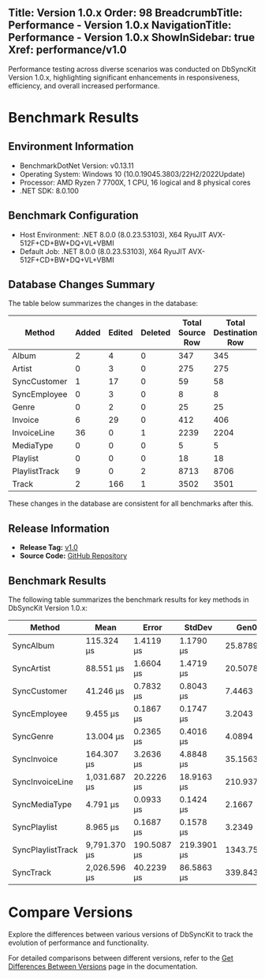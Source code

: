 ﻿Title: Version 1.0.x
Order: 98
BreadcrumbTitle: Performance - Version 1.0.x
NavigationTitle: Performance - Version 1.0.x
ShowInSidebar: true
Xref: performance/v1.0
---

Performance testing across diverse scenarios was conducted on DbSyncKit Version 1.0.x, highlighting significant enhancements in responsiveness, efficiency, and overall increased performance.

# Benchmark Results

## Environment Information

- BenchmarkDotNet Version: v0.13.11
- Operating System: Windows 10 (10.0.19045.3803/22H2/2022Update)
- Processor: AMD Ryzen 7 7700X, 1 CPU, 16 logical and 8 physical cores
- .NET SDK: 8.0.100

## Benchmark Configuration

- Host Environment: .NET 8.0.0 (8.0.23.53103), X64 RyuJIT AVX-512F+CD+BW+DQ+VL+VBMI
- Default Job: .NET 8.0.0 (8.0.23.53103), X64 RyuJIT AVX-512F+CD+BW+DQ+VL+VBMI

## Database Changes Summary

The table below summarizes the changes in the database:

<div class="table-responsive">
    <table class="table table-bordered table-striped">
       <thead class="thead-dark">
            <tr>
                <th>Method</th>
                <th>Added</th>
                <th>Edited</th>
                <th>Deleted</th>
                <th>Total Source Row</th>
                <th>Total Destination Row</th>
            </tr>
        </thead>
        <tbody>
            <tr>
                <td>Album</td>
                <td>2</td>
                <td>4</td>
                <td>0</td>
                <td>347</td>
                <td>345</td>
            </tr>
            <tr>
                <td>Artist</td>
                <td>0</td>
                <td>3</td>
                <td>0</td>
                <td>275</td>
                <td>275</td>
            </tr>
            <tr>
                <td>SyncCustomer</td>
                <td>1</td>
                <td>17</td>
                <td>0</td>
                <td>59</td>
                <td>58</td>
            </tr>
            <tr>
                <td>SyncEmployee</td>
                <td>0</td>
                <td>3</td>
                <td>0</td>
                <td>8</td>
                <td>8</td>
            </tr>
            <tr>
                <td>Genre</td>
                <td>0</td>
                <td>2</td>
                <td>0</td>
                <td>25</td>
                <td>25</td>
            </tr>
            <tr>
                <td>Invoice</td>
                <td>6</td>
                <td>29</td>
                <td>0</td>
                <td>412</td>
                <td>406</td>
            </tr>
            <tr>
                <td>InvoiceLine</td>
                <td>36</td>
                <td>0</td>
                <td>1</td>
                <td>2239</td>
                <td>2204</td>
            </tr>
            <tr>
                <td>MediaType</td>
                <td>0</td>
                <td>0</td>
                <td>0</td>
                <td>5</td>
                <td>5</td>
            </tr>
            <tr>
                <td>Playlist</td>
                <td>0</td>
                <td>0</td>
                <td>0</td>
                <td>18</td>
                <td>18</td>
            </tr>
            <tr>
                <td>PlaylistTrack</td>
                <td>9</td>
                <td>0</td>
                <td>2</td>
                <td>8713</td>
                <td>8706</td>
            </tr>
            <tr>
                <td>Track</td>
                <td>2</td>
                <td>166</td>
                <td>1</td>
                <td>3502</td>
                <td>3501</td>
            </tr>
        </tbody>
    </table>
</div>

These changes in the database are consistent for all benchmarks after this.

## Release Information

- **Release Tag:** [v1.0](https://github.com/DbSyncKit/DbSyncKit/releases/tag/1.0)
- **Source Code:** [GitHub Repository](https://github.com/DbSyncKit)

## Benchmark Results

The following table summarizes the benchmark results for key methods in DbSyncKit Version 1.0.x:

<div class="table-responsive">
    <table class="table table-bordered table-striped">
       <thead class="thead-dark">
          <tr>
             <th>Method</th>
             <th>Mean</th>
             <th>Error</th>
             <th>StdDev</th>
             <th>Gen0</th>
             <th>Gen1</th>
             <th>Gen2</th>
             <th>Allocated</th>
          </tr>
       </thead>
          <tbody>
		    <tr>
			    <td>SyncAlbum</td>
			    <td>115.324 &mu;s</td>
			    <td>1.4119 &mu;s</td>
			    <td>1.1790 &mu;s</td>
			    <td>25.8789</td>
			    <td>7.8125</td>
			    <td>-</td>
			    <td>419.33 KB</td>
		    </tr>
		    <tr>
			    <td>SyncArtist</td>
			    <td>88.551 &mu;s</td>
			    <td>1.6604 &mu;s</td>
			    <td>1.4719 &mu;s</td>
			    <td>20.5078</td>
			    <td>6.3477</td>
			    <td>-</td>
			    <td>333.35 KB</td>
		    </tr>
		    <tr>
			    <td>SyncCustomer</td>
			    <td>41.246 &mu;s</td>
			    <td>0.7832 &mu;s</td>
			    <td>0.8043 &mu;s</td>
			    <td>7.4463</td>
			    <td>7.3242</td>
			    <td>-</td>
			    <td>119.8 KB</td>
		    </tr>
		    <tr>
			    <td>SyncEmployee</td>
			    <td>9.455 &mu;s</td>
			    <td>0.1867 &mu;s</td>
			    <td>0.1747 &mu;s</td>
			    <td>3.2043</td>
			    <td>3.1891</td>
			    <td>-</td>
			    <td>49.62 KB</td>
		    </tr>
		    <tr>
			    <td>SyncGenre</td>
			    <td>13.004 &mu;s</td>
			    <td>0.2365 &mu;s</td>
			    <td>0.4016 &mu;s</td>
			    <td>4.0894</td>
			    <td>4.0283</td>
			    <td>-</td>
			    <td>64.22 KB</td>
		    </tr>
		    <tr>
			    <td>SyncInvoice</td>
			    <td>164.307 &mu;s</td>
			    <td>3.2636 &mu;s</td>
			    <td>4.8848 &mu;s</td>
			    <td>35.1563</td>
			    <td>22.4609</td>
			    <td>-</td>
			    <td>568.61 KB</td>
		    </tr>
		    <tr>
			    <td>SyncInvoiceLine</td>
			    <td>1,031.687 &mu;s</td>
			    <td>20.2226 &mu;s</td>
			    <td>18.9163 &mu;s</td>
			    <td>210.9375</td>
			    <td>82.0313</td>
			    <td>58.5938</td>
			    <td>3176.24 KB</td>
		    </tr>
		    <tr>
			    <td>SyncMediaType</td>
			    <td>4.791 &mu;s</td>
			    <td>0.0933 &mu;s</td>
			    <td>0.1424 &mu;s</td>
			    <td>2.1667</td>
			    <td>0.3815</td>
			    <td>-</td>
			    <td>33.84 KB</td>
		    </tr>
		    <tr>
			    <td>SyncPlaylist</td>
			    <td>8.965 &mu;s</td>
			    <td>0.1687 &mu;s</td>
			    <td>0.1578 &mu;s</td>
			    <td>3.2349</td>
			    <td>0.4425</td>
			    <td>-</td>
			    <td>51.4 KB</td>
		    </tr>
		    <tr>
			    <td>SyncPlaylistTrack</td>
			    <td>9,791.370 &mu;s</td>
			    <td>190.5087 &mu;s</td>
			    <td>219.3901 &mu;s</td>
			    <td>1343.7500</td>
			    <td>1062.5000</td>
			    <td>578.1250</td>
			    <td>15617.39 KB</td>
		    </tr>
		    <tr>
			    <td>SyncTrack</td>
			    <td>2,026.596 &mu;s</td>
			    <td>40.2239 &mu;s</td>
			    <td>86.5863 &mu;s</td>
			    <td>339.8438</td>
			    <td>101.5625</td>
			    <td>58.5938</td>
			    <td>5266.11 KB</td>
		    </tr>
	    </tbody>
    </table>
</div>

# Compare Versions

Explore the differences between various versions of DbSyncKit to track the evolution of performance and functionality.

For detailed comparisons between different versions, refer to the [Get Differences Between Versions](xref:performance) page in the documentation.
